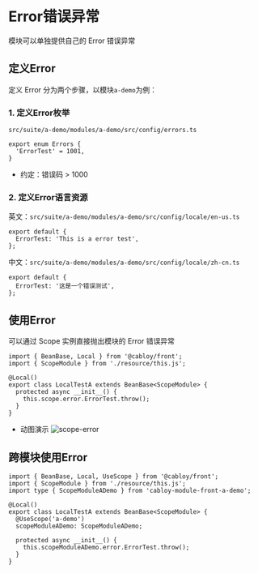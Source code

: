 # Error错误异常

模块可以单独提供自己的 Error 错误异常

## 定义Error

定义 Error 分为两个步骤，以模块`a-demo`为例：

### 1. 定义Error枚举

`src/suite/a-demo/modules/a-demo/src/config/errors.ts`

```typescript{2}
export enum Errors {
  'ErrorTest' = 1001,
}
```

- 约定：错误码 > 1000

### 2. 定义Error语言资源

英文：`src/suite/a-demo/modules/a-demo/src/config/locale/en-us.ts`

```typescript{2}
export default {
  ErrorTest: 'This is a error test',
};
```

中文：`src/suite/a-demo/modules/a-demo/src/config/locale/zh-cn.ts`

```typescript{2}
export default {
  ErrorTest: '这是一个错误测试',
};
```

## 使用Error

可以通过 Scope 实例直接抛出模块的 Error 错误异常

```typescript{7}
import { BeanBase, Local } from '@cabloy/front';
import { ScopeModule } from './resource/this.js';

@Local()
export class LocalTestA extends BeanBase<ScopeModule> {
  protected async __init__() {
    this.scope.error.ErrorTest.throw();
  }
}
```

- 动图演示
  ![scope-error](https://cabloy-1258265067.cos.ap-shanghai.myqcloud.com/image/scope-error.gif)

## 跨模块使用Error

```typescript{3,7-8,11}
import { BeanBase, Local, UseScope } from '@cabloy/front';
import { ScopeModule } from './resource/this.js';
import type { ScopeModuleADemo } from 'cabloy-module-front-a-demo';

@Local()
export class LocalTestA extends BeanBase<ScopeModule> {
  @UseScope('a-demo')
  scopeModuleADemo: ScopeModuleADemo;

  protected async __init__() {
    this.scopeModuleADemo.error.ErrorTest.throw();
  }
}
```
